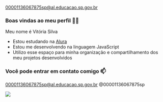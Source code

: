 00001136067875sp@al.educacao.sp.gov.br

### Boas vindas ao meu perfil 💙💙
Meu nome é Vitória Silva

- Estou estudando na [Alura](https://www.alura.com.br)
- Estou me desenvolvendo na linguagem JavaScript
- Utilizo esse espaço para minha organização e compartilhamento dos meu projetos desenvolvidos

### Você pode entrar em contato comigo 📫

00001136067875sp@al.educacao.sp.gov.br
@00001136067875sp

![](https://tenor.com/pt-BR/view/falling-baymax-oops-nope-big-hero6-gif-19035280)
